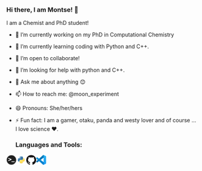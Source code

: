### Hi there, I am Montse! 👋

I am a Chemist and PhD student!
- 🔭 I’m currently working on my PhD in Computational Chemistry
- 🌱 I’m currently learning coding with Python and C++.
- 👯 I’m open to collaborate!
- 🤔 I’m looking for help with python and C++.
- 💬 Ask me about anything :blush:
- 📫 How to reach me: @moon_experiment
- 😄 Pronouns: She/her/hers
- ⚡ Fun fact: I am a gamer, otaku, panda and westy lover and of course ... I love science :heart:.

  ### Languages and Tools:
<img align="left" alt="Terminal" width="26px" src="https://raw.githubusercontent.com/github/explore/80688e429a7d4ef2fca1e82350fe8e3517d3494d/topics/terminal/terminal.png" />
<img align="left" alt="python" width="26px" src="https://raw.githubusercontent.com/github/explore/80688e429a7d4ef2fca1e82350fe8e3517d3494d/topics/python/python.png" />
<img align="left" alt="GitHub" width="26px" src="https://raw.githubusercontent.com/github/explore/78df643247d429f6cc873026c0622819ad797942/topics/github/github.png" />
<img align="left" alt="Visual Studio Code" width="26px" src="https://raw.githubusercontent.com/github/explore/80688e429a7d4ef2fca1e82350fe8e3517d3494d/topics/visual-studio-code/visual-studio-code.png" />
<br />
